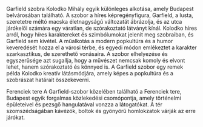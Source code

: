 Garfield szobra Kolodko Mihály egyik különleges alkotása, amely Budapest belvárosában található. A szobor a híres képregényfigura, Garfield, a lusta, szeretetre méltó macska életnagyságú változatát ábrázolja, és az utca járókelői számára egy váratlan, de szórakoztató látványt kínál. Kolodko híres arról, hogy híres karaktereket és szimbólumokat jelenít meg szobraiban, és Garfield sem kivétel. A műalkotás a modern popkultúra és a humor keveredését hozza el a városi térbe, és egyedi módon emlékeztet a karakter szarkasztikus, de szerethető vonásaira. A szobor elhelyezése és egyszerűsége azt sugallja, hogy a művészet nemcsak komoly és elvont lehet, hanem szórakoztató és könnyed is. A Garfield szobor egy remek példa Kolodko kreatív látásmódjára, amely képes a popkultúra és a szobrászat határait összekeverni.

Ferenciek tere
A Garfield-szobor közelében található a Ferenciek tere, Budapest egyik forgalmas közlekedési csomópontja, amely történelmi épületeivel és pezsgő hangulatával vonzza a látogatókat. A tér szomszédságában kávézók, boltok és gyönyörű homlokzatok várják az erre járókat.